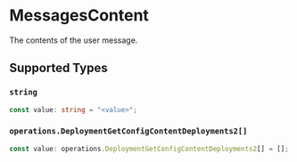 # MessagesContent

The contents of the user message.


## Supported Types

### `string`

```typescript
const value: string = "<value>";
```

### `operations.DeploymentGetConfigContentDeployments2[]`

```typescript
const value: operations.DeploymentGetConfigContentDeployments2[] = [];
```

